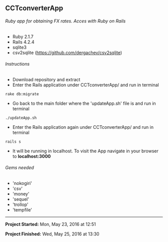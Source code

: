 ## CCTconverterApp

###### Ruby  app  for  obtaining  FX  rates. Acces with Ruby on Rails
* Ruby 2.1.7
* Rails 4.2.4
* sqlite3
* csv2sqlite (https://github.com/dergachev/csv2sqlite)


###### Instructions
* Download repository and extract
* Enter the Rails application under CCTconverterApp/ and run in terminal 
```
rake db:migrate
```
* Go back to the main folder where the 'updateApp.sh' file is and run in terminal
```
./updateApp.sh
```
* Enter the Rails application again under CCTconverterApp/ and run in terminal
```
rails s
```
* It will be running in localhost. To visit the App navigate in your browser to 
**localhost:3000**


###### Gems needed
* 'nokogiri'
* 'csv'
* 'money'
* 'sequel'
* 'trollop'
* 'tempfile'

----

**Project Started:** Mon, May 23, 2016 at 12:51 

**Project Finished:** Wed, May 25, 2016 at 13:30 

